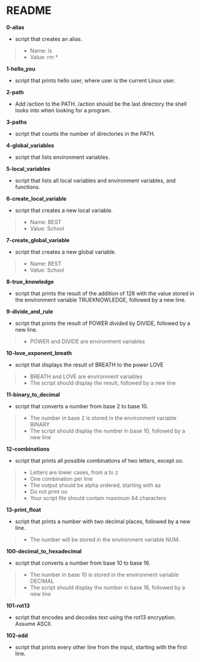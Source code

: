 # README

**0-alias**
* script that creates an alias.

> * Name: ls
> * Value: rm *

**1-hello_you**
* script that prints hello user, where user is the current Linux user.

**2-path**
* Add /action to the PATH. /action should be the last directory the shell looks into when looking for a program.

**3-paths**
* script that counts the number of directories in the PATH.

**4-global_variables**
* script that lists environment variables.

**5-local_variables**
* script that lists all local variables and environment variables, and functions.

**6-create_local_variable**
* script that creates a new local variable.

> * Name: BEST
> * Value: School

**7-create_global_variable**
* script that creates a new global variable.

> * Name: BEST
> * Value: School

**8-true_knowledge**
* script that prints the result of the addition of 128 with the value stored in the environment variable TRUEKNOWLEDGE, followed by a new line.

**9-divide_and_rule**
* script that prints the result of POWER divided by DIVIDE, followed by a new line.

> * POWER and DIVIDE are environment variables

**10-love_exponent_breath**
* script that displays the result of BREATH to the power LOVE

> * BREATH and LOVE are environment variables
> * The script should display the result, followed by a new line

**11-binary_to_decimal**
*  script that converts a number from base 2 to base 10.

> * The number in base 2 is stored in the environment variable BINARY
> * The script should display the number in base 10, followed by a new line

**12-combinations**
* script that prints all possible combinations of two letters, except oo.

> * Letters are lower cases, from a to z
> * One combination per line
> * The output should be alpha ordered, starting with aa
> * Do not print oo
> * Your script file should contain maximum 64 characters

**13-print_float**
* script that prints a number with two decimal places, followed by a new line.

> * The number will be stored in the environment variable NUM.

**100-decimal_to_hexadecimal**
* script that converts a number from base 10 to base 16.

> * The number in base 10 is stored in the environment variable DECIMAL
> * The script should display the number in base 16, followed by a new line

**101-rot13**
* script that encodes and decodes text using the rot13 encryption. Assume ASCII.

**102-odd**
* script that prints every other line from the input, starting with the first line.